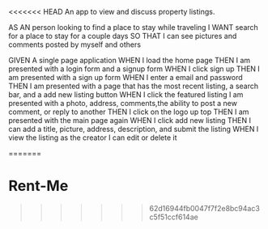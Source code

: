 <<<<<<< HEAD
An app to view and discuss property listings.


AS AN person looking to find a place to stay while traveling
I WANT search for a place to stay for a couple days
SO THAT I can see pictures and comments posted by myself and others

GIVEN A single page application
WHEN I load the home page
THEN I am presented with a login form and a signup form
WHEN I click sign up
THEN I am presented with a sign up form
WHEN I enter a email and password
THEN I am presented with a page that has the most recent listing, a search bar, and a add new listing button
WHEN I click the featured listing I am presented with a photo, address, comments,the ability to post a new comment, or reply to another
THEN I click on the logo up top
THEN I am presented with the main page again
WHEN I click add new listing
THEN I can add a title, picture, address, description, and submit the listing
WHEN I view the listing as the creator I can edit or delete it

=======
# Rent-Me
>>>>>>> 62d16944fb0047f7f2e8bc94ac3c5f51ccf614ae
